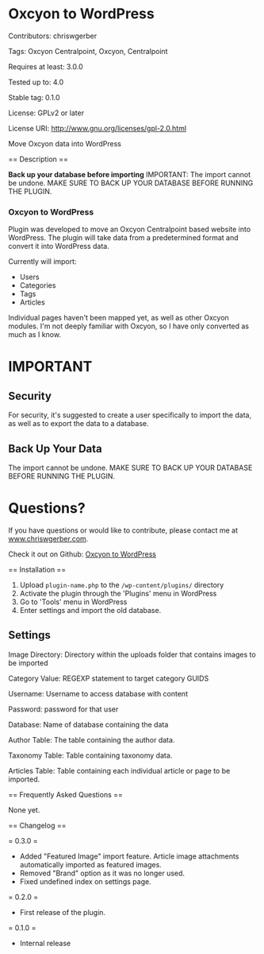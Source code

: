 # Oxcyon to WordPress #

Contributors:
chriswgerber

Tags:
Oxcyon Centralpoint, Oxcyon, Centralpoint

Requires at least:
3.0.0

Tested up to:
4.0

Stable tag:
0.1.0

License:
GPLv2 or later

License URI:
http://www.gnu.org/licenses/gpl-2.0.html

Move Oxcyon data into WordPress

== Description ==

**Back up your database before importing**
IMPORTANT: The import cannot be undone. MAKE SURE TO BACK UP YOUR DATABASE BEFORE RUNNING THE PLUGIN.

### Oxcyon to WordPress

Plugin was developed to move an Oxcyon Centralpoint based website into WordPress. The plugin will take data from a
predetermined format and convert it into WordPress data.

Currently will import:

* Users
* Categories
* Tags
* Articles

Individual pages haven't been mapped yet, as well as other Oxcyon modules. I'm not deeply familiar with Oxcyon,
so I have only converted as much as I know.

# IMPORTANT #

## Security ##
For security, it's suggested to create a user specifically to import the data, as well as to export the data to a
database.

## Back Up Your Data ##
The import cannot be undone. MAKE SURE TO BACK UP YOUR DATABASE BEFORE RUNNING THE PLUGIN.

# Questions? #
If you have questions or would like to contribute, please contact me at www.chriswgerber.com.

Check it out on Github: [Oxcyon to WordPress][github]

== Installation ==

1. Upload `plugin-name.php` to the `/wp-content/plugins/` directory
2. Activate the plugin through the 'Plugins' menu in WordPress
3. Go to 'Tools' menu in WordPress
4. Enter settings and import the old database.

## Settings ##

Image Directory: Directory within the uploads folder that contains images to be imported

Category Value: REGEXP statement to target category GUIDS

Username: Username to access database with content

Password: password for that user

Database: Name of database containing the data

Author Table: The table containing the author data.

Taxonomy Table: Table containing taxonomy data.

Articles Table:  Table containing each individual article or page to be imported.

== Frequently Asked Questions ==

None yet.

== Changelog ==

= 0.3.0 =
* Added "Featured Image" import feature. Article image attachments automatically imported as featured images.
* Removed "Brand" option as it was no longer used.
* Fixed undefined index on settings page.

= 0.2.0 =
* First release of the plugin.

= 0.1.0 =
* Internal release

[github]: https://github.com/ThatGerber/oxcyon-to-wordpress/archive/master.zip "Oxcyon to WordPress - GitHub"